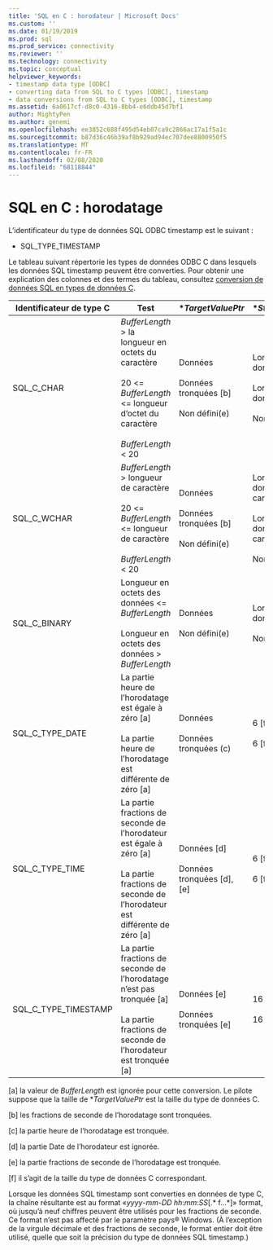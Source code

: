```yaml
---
title: 'SQL en C : horodateur | Microsoft Docs'
ms.custom: ''
ms.date: 01/19/2019
ms.prod: sql
ms.prod_service: connectivity
ms.reviewer: ''
ms.technology: connectivity
ms.topic: conceptual
helpviewer_keywords:
- timestamp data type [ODBC]
- converting data from SQL to C types [ODBC], timestamp
- data conversions from SQL to C types [ODBC], timestamp
ms.assetid: 6a0617cf-d8c0-4316-8bb4-e6ddb45d7bf1
author: MightyPen
ms.author: genemi
ms.openlocfilehash: ee3852c688f495d54eb07ca9c2866ac17a1f5a1c
ms.sourcegitcommit: b87d36c46b39af8b929ad94ec707dee8800950f5
ms.translationtype: MT
ms.contentlocale: fr-FR
ms.lasthandoff: 02/08/2020
ms.locfileid: "68118844"
---
```

# <a name="sql-to-c-timestamp"></a>SQL en C : horodatage

L’identificateur du type de données SQL ODBC timestamp est le suivant :

- SQL_TYPE_TIMESTAMP  

Le tableau suivant répertorie les types de données ODBC C dans lesquels les données SQL timestamp peuvent être converties. Pour obtenir une explication des colonnes et des termes du tableau, consultez [conversion de données SQL en types de données C](../../../odbc/reference/appendixes/converting-data-from-sql-to-c-data-types.md).  

|Identificateur de type C|Test|**TargetValuePtr*|**StrLen_or_IndPtr*|SQLSTATE|  
|-----------------------|----------|------------------------|----------------------------|--------------|  
|SQL_C_CHAR|*BufferLength* > la longueur en octets du caractère<br /><br /> 20 <= *BufferLength* <= longueur d’octet du caractère<br /><br /> *BufferLength* < 20|Données<br /><br /> Données tronquées [b]<br /><br /> Non défini(e)|Longueur des données en octets<br /><br /> Longueur des données en octets<br /><br /> Non défini(e)|n/a<br /><br /> 01004<br /><br /> 22003|  
|SQL_C_WCHAR|*BufferLength* > longueur de caractère<br /><br /> 20 <= *BufferLength* <= longueur de caractère<br /><br /> *BufferLength* < 20|Données<br /><br /> Données tronquées [b]<br /><br /> Non défini(e)|Longueur des données en caractères<br /><br /> Longueur des données en caractères<br /><br /> Non défini(e)|n/a<br /><br /> 01004<br /><br /> 22003|  
|SQL_C_BINARY|Longueur en octets des données <= *BufferLength*<br /><br /> Longueur en octets des données > *BufferLength*|Données<br /><br /> Non défini(e)|Longueur des données en octets<br /><br /> Non défini(e)|n/a<br /><br /> 22003|  
|SQL_C_TYPE_DATE|La partie heure de l’horodatage est égale à zéro [a]<br /><br /> La partie heure de l’horodatage est différente de zéro [a]|Données<br /><br /> Données tronquées (c)|6 [f]<br /><br /> 6 [f]|n/a<br /><br /> 01S07|  
|SQL_C_TYPE_TIME|La partie fractions de seconde de l’horodateur est égale à zéro [a]<br /><br /> La partie fractions de seconde de l’horodateur est différente de zéro [a]|Données [d]<br /><br /> Données tronquées [d], [e]|6 [f]<br /><br /> 6 [f]|n/a<br /><br /> 01S07|  
|SQL_C_TYPE_TIMESTAMP|La partie fractions de seconde de l’horodatage n’est pas tronquée [a]<br /><br /> La partie fractions de seconde de l’horodateur est tronquée [a]|Données [e]<br /><br /> Données tronquées [e]|16 [f]<br /><br /> 16 [f]|n/a<br /><br /> 01S07|  

 [a] la valeur de *BufferLength* est ignorée pour cette conversion. Le pilote suppose que la taille de **TargetValuePtr* est la taille du type de données C.  
  
 [b] les fractions de seconde de l’horodatage sont tronquées.  
  
 [c] la partie heure de l’horodatage est tronquée.  
  
 [d] la partie Date de l’horodateur est ignorée.  
  
 [e] la partie fractions de seconde de l’horodatage est tronquée.  
  
 [f] il s’agit de la taille du type de données C correspondant.  

Lorsque les données SQL timestamp sont converties en données de type C, la chaîne résultante est au format «*yyyy*-*mm*-*DD* *hh*:*mm*:*SS*[.* f...*]» format, où jusqu’à neuf chiffres peuvent être utilisés pour les fractions de seconde. Ce format n’est pas affecté par le paramètre pays® Windows. (À l’exception de la virgule décimale et des fractions de seconde, le format entier doit être utilisé, quelle que soit la précision du type de données SQL timestamp.)
